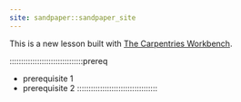 ```yaml
---
site: sandpaper::sandpaper_site
---
```


This is a new lesson built with [The Carpentries Workbench][workbench]. 



[workbench]: https://carpentries.github.io/sandpaper-docs

::::::::::::::::::::::::::::::::prereq
- prerequisite 1
- prerequisite 2
:::::::::::::::::::::::::::::::::::


